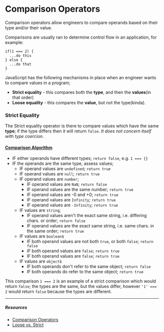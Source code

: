 # Comparison Operators

Comparison operators allow engineers to compare operands based on their type and/or their value.

Comparisons are usually ran to determine control flow in an application, for example:

```
if(1 === 2) {
  ...do this
} else {
  ...do that
}
```

JavaScript has the following mechanisms in place when an engineer wants to compare values in a program;

- **Strict equality** - this compares both the **type**, and then the **values**(in that order)
- **Loose equality** - this compares the **value**, but not the type(kinda).

### **Strict Equality**

The Strict equality operator is there to compare values which have the same **type**; if the type differs then it will return `false`. _It does not concern itself with type coercion._

#### [Comparison Algorithm](http://ecma-international.org/ecma-262/5.1/#sec-11.9.6)

- IF either operands have different types; `return false`, e.g. `1 === {}`
- IF the operands are the same type, assess values;
  - IF operand values are `undefined`; `return true`
  - IF operand values are `null`; `return true`
  - IF operand values are `number`;
    - IF operand values are `NaN`; `return false`
    - IF operand values are the same number; `return true`
    - IF operand values are -0 and +0; `return true`
    - IF operand values are `Infinity`; `return true`
    - IF operand values are `-Infinity`; `return true`
  - IF values are `string`;
    - IF operand values aren't the exact same string, i.e. differing chars. or order; `return false`
    - IF operand values are the exact same string, i.e. same chars. in the same order; `return true`
  - IF values are `boolean`s
    - IF both operand values are not both `true`, or both `false`; `return false`
    - IF both operand values are `false`; `return true`
    - IF both operand values are `false`; `return true`
  - IF values are `object`s
    - IF both operands don't refer to the same object; `return false`
    - IF both operands do refer to the same object; `return true`

This comparison `1 === 2` is an example of a strict comparison which would return `false`; the types are the same, but the values differ, however `'1' === 2` would return `false` because the types are different.

---

##### Resources

- [Comparison Operators](https://developer.mozilla.org/en-US/docs/Web/JavaScript/Reference/Operators/Comparison_Operators)
- [Loose vs. Strict](https://medium.com/@tonero91/making-sense-of-javascript-loose-vs-strict-equality-7675b2b90b3c)
